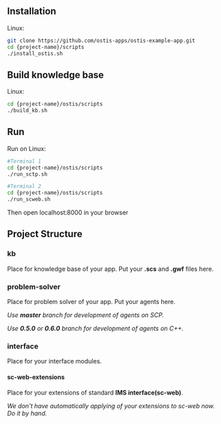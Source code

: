 
## Installation

Linux:
```sh
git clone https://github.com/ostis-apps/ostis-example-app.git
cd {project-name}/scripts
./install_ostis.sh
```

## Build knowledge base
Linux:
```sh
cd {project-name}/ostis/scripts
./build_kb.sh
```

## Run
Run on Linux:
```sh
#Terminal 1
cd {project-name}/ostis/scripts
./run_sctp.sh

#Terminal 2
cd {project-name}/ostis/scripts
./run_scweb.sh
```

Then open localhost:8000 in your browser

## Project Structure

### kb
Place for knowledge base of your app. Put your **.scs** and **.gwf** files here.

### problem-solver
Place for problem solver of your app. Put your agents here.

*Use **master** branch for development of agents on SCP.*

*Use **0.5.0** or **0.6.0** branch for development of agents on C++.*

### interface

Place for your interface modules.

#### sc-web-extensions
Place for your extensions of standard **IMS interface(sc-web)**. 

*We don't have automatically applying of your extensions to sc-web now. Do it by hand.*
